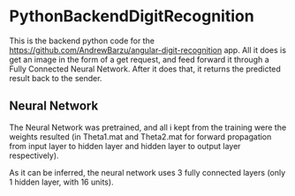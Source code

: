 # PythonBackendDigitRecognition

This is the backend python code for the https://github.com/AndrewBarzu/angular-digit-recognition app.
All it does is get an image in the form of a get request, and feed forward it through a Fully Connected Neural Network.
After it does that, it returns the predicted result back to the sender.

## Neural Network

The Neural Network was pretrained, and all i kept from the training were the weights resulted (in Theta1.mat and Theta2.mat for forward propagation from input layer
to hidden layer and hidden layer to output layer respectively).

As it can be inferred, the neural network uses 3 fully connected layers (only 1 hidden layer, with 16 units). 
